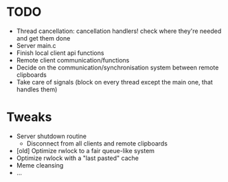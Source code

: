 # TODO
- Thread cancellation: cancellation handlers! check where they're needed and get them done
- Server main.c
- Finish local client api functions
- Remote client communication/functions
- Decide on the communication/synchronisation system between remote clipboards
- Take care of signals (block on every thread except the main one, that handles them)

# Tweaks
- Server shutdown routine
  - Disconnect from all clients and remote clipboards
- [old] Optimize rwlock to a fair queue-like system
- Optimize rwlock with a "last pasted" cache
- Meme cleansing
- ...
